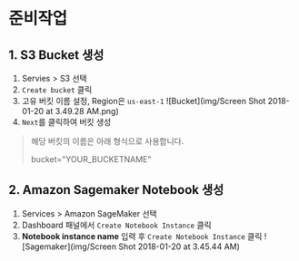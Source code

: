 # 준비작업

## 1. S3 Bucket 생성

1. Servies > S3 선택
2. `Create bucket` 클릭 
3. 고유 버킷 이름 설정, Region은 `us-east-1`
![Bucket](img/Screen Shot 2018-01-20 at 3.49.28 AM.png)
4. `Next`를 클릭하여 버킷 생성

> 해당 버킷의 이름은 아래 형식으로 사용합니다.
>
> bucket="YOUR_BUCKETNAME" 

## 2. Amazon Sagemaker Notebook 생성

1. Services > Amazon SageMaker 선택
2. Dashboard 패널에서 `Create Notebook Instance` 클릭
3. __Notebook instance name__ 입력 후 `Create Notebook Instance` 클릭
![Sagemaker](img/Screen Shot 2018-01-20 at 3.45.44 AM)

